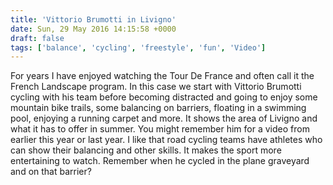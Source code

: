 ```yaml
---
title: 'Vittorio Brumotti in Livigno'
date: Sun, 29 May 2016 14:15:58 +0000
draft: false
tags: ['balance', 'cycling', 'freestyle', 'fun', 'Video']
---
```


For years I have enjoyed watching the Tour De France and often call it the French Landscape program. In this case we start with Vittorio Brumotti cycling with his team before becoming distracted and going to enjoy some mountain bike trails, some balancing on barriers, floating in a swimming pool, enjoying a running carpet and more. It shows the area of Livigno and what it has to offer in summer. You might remember him for a video from earlier this year or last year. I like that road cycling teams have athletes who can show their balancing and other skills. It makes the sport more entertaining to watch. Remember when he cycled in the plane graveyard and on that barrier?